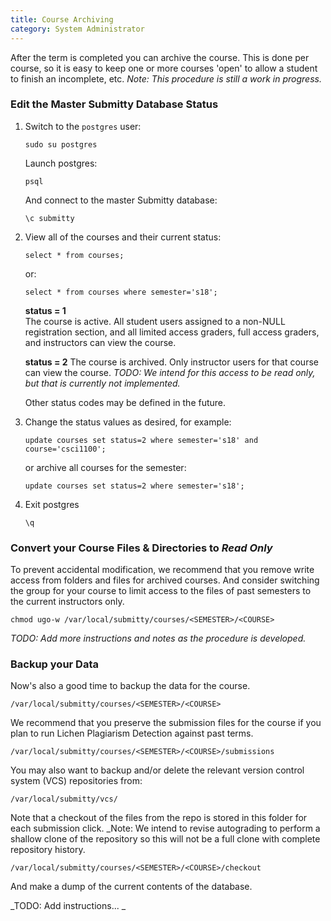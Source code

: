 ```yaml
---
title: Course Archiving
category: System Administrator
---
```


After the term is completed you can archive the course.  This is done
per course, so it is easy to keep one or more courses 'open' to
allow a student to finish an incomplete, etc.  _Note: This procedure is
still a work in progress._

### Edit the Master Submitty Database Status

1. Switch to the `postgres` user:

    ```
    sudo su postgres
    ```

    Launch postgres:
 
    ```
    psql
    ```

    And connect to the master Submitty database:

    ```
    \c submitty
    ```


2. View all of the courses and their current status:

   ```
   select * from courses;
   ```

   or:

   ```
   select * from courses where semester='s18';
   ```

   **status = 1**  
   The course is active.  All student users
   assigned to a non-NULL registration section, and all limited access
   graders, full access graders, and instructors can view the course.

   **status = 2**
   The course is archived.  Only instructor users for
   that course can view the course.  _TODO: We intend for this access
   to be read only, but that is currently not implemented._

   Other status codes may be defined in the future.  


3. Change the status values as desired, for example:

   ```
   update courses set status=2 where semester='s18' and course='csci1100';
   ```

   or archive all courses for the semester:

   ```
   update courses set status=2 where semester='s18';
   ```


4. Exit postgres

   ```
   \q
   ```


### Convert your Course Files & Directories to _Read Only_

To prevent accidental modification, we recommend that you remove write
access from folders and files for archived courses.  And consider
switching the group for your course to limit access to the files of
past semesters to the current instructors only.

```
chmod ugo-w /var/local/submitty/courses/<SEMESTER>/<COURSE>
```

_TODO: Add more instructions and notes as the procedure is developed._


### Backup your Data

Now's also a good time to backup the data for the course.

```
/var/local/submitty/courses/<SEMESTER>/<COURSE>
```

We recommend that you preserve the submission files for the course if
you plan to run Lichen Plagiarism Detection against past terms.

```
/var/local/submitty/courses/<SEMESTER>/<COURSE>/submissions
```


You may also want to backup and/or delete the relevant version control system (VCS)
repositories from:

```
/var/local/submitty/vcs/
```

Note that a checkout of the files from the repo is stored in this
folder for each submission click.  _Note: We intend to revise
autograding to perform a shallow clone of the repository so this will
not be a full clone with complete repository history.

```
/var/local/submitty/courses/<SEMESTER>/<COURSE>/checkout
```

And make a dump of the current contents of the database.  

_TODO: Add instructions... _

